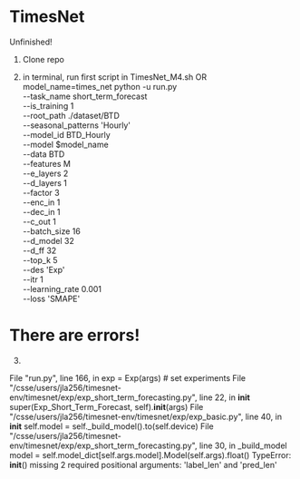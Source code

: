 # TimesNet
Unfinished!

1.
   Clone repo

2. 
   in terminal, run first script in TimesNet_M4.sh
OR
model_name=times_net
python -u run.py \
  --task_name short_term_forecast \
  --is_training 1 \
  --root_path ./dataset/BTD \
  --seasonal_patterns 'Hourly' \
  --model_id BTD_Hourly \
  --model $model_name \
  --data BTD \
  --features M \
  --e_layers 2 \
  --d_layers 1 \
  --factor 3 \
  --enc_in 1 \
  --dec_in 1 \
  --c_out 1 \
  --batch_size 16 \
  --d_model 32 \
  --d_ff 32 \
  --top_k 5 \
  --des 'Exp' \
  --itr 1 \
  --learning_rate 0.001 \
  --loss 'SMAPE'
  
# There are errors!
3.
  File "run.py", line 166, in <module>
    exp = Exp(args)  # set experiments
  File "/csse/users/jla256/timesnet-env/timesnet/exp/exp_short_term_forecasting.py", line 22, in __init__
    super(Exp_Short_Term_Forecast, self).__init__(args)
  File "/csse/users/jla256/timesnet-env/timesnet/exp/exp_basic.py", line 40, in __init__
    self.model = self._build_model().to(self.device)
  File "/csse/users/jla256/timesnet-env/timesnet/exp/exp_short_term_forecasting.py", line 30, in _build_model
    model = self.model_dict[self.args.model].Model(self.args).float()
TypeError: __init__() missing 2 required positional arguments: 'label_len' and 'pred_len'
